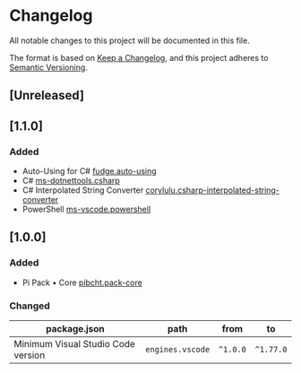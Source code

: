 # Changelog

All notable changes to this project will be documented in this file.

The format is based on [Keep a Changelog](https://keepachangelog.com/en/1.0.0/),
and this project adheres to [Semantic Versioning](https://semver.org/spec/v2.0.0.html).

## [Unreleased]

## [1.1.0]

### Added

- Auto-Using for C# [fudge.auto-using](https://marketplace.visualstudio.com/items?itemName=fudge.auto-using)
- C# [ms-dotnettools.csharp](https://marketplace.visualstudio.com/items?itemName=ms-dotnettools.csharp)
- C# Interpolated String Converter [corylulu.csharp-interpolated-string-converter](https://marketplace.visualstudio.com/items?itemName=corylulu.csharp-interpolated-string-converter)
- PowerShell [ms-vscode.powershell](https://marketplace.visualstudio.com/items?itemName=ms-vscode.powershell)

## [1.0.0]

### Added

- Pi Pack • Core [pibcht.pack-core](https://marketplace.visualstudio.com/items?itemName=pibcht.pack-core)

### Changed

| package.json                       | path             | from     | to        |
|------------------------------------|------------------|----------|-----------|
| Minimum Visual Studio Code version | `engines.vscode` | `^1.0.0` | `^1.77.0` |

